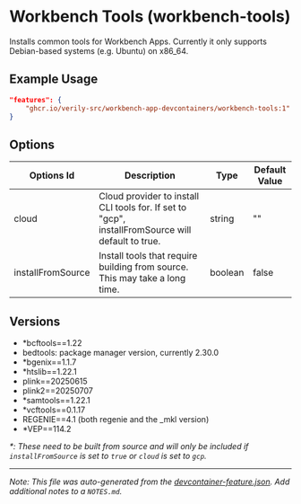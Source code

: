
# Workbench Tools (workbench-tools)

Installs common tools for Workbench Apps. Currently it only supports Debian-based systems (e.g. Ubuntu) on x86_64.

## Example Usage

```json
"features": {
    "ghcr.io/verily-src/workbench-app-devcontainers/workbench-tools:1": {}
}
```

## Options

| Options Id | Description | Type | Default Value |
|-----|-----|-----|-----|
| cloud | Cloud provider to install CLI tools for. If set to \"gcp\", installFromSource will default to true. | string | "" |
| installFromSource | Install tools that require building from source. This may take a long time. | boolean | false |

## Versions

- *bcftools==1.22
- bedtools: package manager version, currently 2.30.0
- *bgenix==1.1.7
- *htslib==1.22.1
- plink==20250615
- plink2==20250707
- *samtools==1.22.1
- *vcftools==0.1.17
- REGENIE==4.1 (both regenie and the _mkl version)
- *VEP==114.2

_*: These need to be built from source and will only be included if
`installFromSource` is set to `true` or `cloud` is set to `gcp`._


---

_Note: This file was auto-generated from the [devcontainer-feature.json](devcontainer-feature.json).  Add additional notes to a `NOTES.md`._
